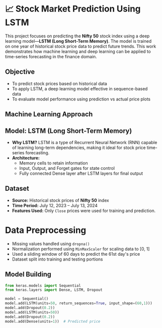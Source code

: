 # 📈 Stock Market Prediction Using LSTM

This project focuses on predicting the **Nifty 50** stock index using a deep learning model—**LSTM (Long Short-Term Memory)**. The model is trained on one year of historical stock price data to predict future trends. This work demonstrates how machine learning and deep learning can be applied to time-series forecasting in the finance domain.

##  Objective
- To predict stock prices based on historical data
- To apply LSTM, a deep learning model effective in sequence-based data
- To evaluate model performance using prediction vs actual price plots

## Machine Learning Approach

## Model: LSTM (Long Short-Term Memory)

- **Why LSTM?** LSTM is a type of Recurrent Neural Network (RNN) capable of learning long-term dependencies, making it ideal for stock price time-series forecasting.
- **Architecture:**
  - Memory cells to retain information
  - Input, Output, and Forget gates for state control
  - Fully connected Dense layer after LSTM layers for final output

## Dataset
- **Source:** Historical stock prices of **Nifty 50** index
- **Time Period:** July 12, 2023 – July 13, 2024
- **Features Used:** Only `Close` prices were used for training and prediction.

# Data Preprocessing
- Missing values handled using `dropna()`
- Normalization performed using `MinMaxScaler` for scaling data to [0, 1]
- Used a sliding window of 60 days to predict the 61st day's price
- Dataset split into training and testing portions

##  Model Building
```python
from keras.models import Sequential
from keras.layers import Dense, LSTM, Dropout

model = Sequential()
model.add(LSTM(units=50, return_sequences=True, input_shape=(60,1)))
model.add(Dropout(0.2))
model.add(LSTM(units=50))
model.add(Dropout(0.2))
model.add(Dense(units=1))  # Predicted price
